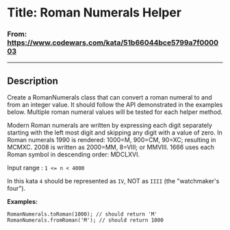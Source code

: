 # Title: Roman Numerals Helper

### From: https://www.codewars.com/kata/51b66044bce5799a7f000003

***

## Description

Create a RomanNumerals class that can convert a roman numeral to and from an integer value. It should follow the API demonstrated in the examples below. Multiple roman numeral values will be tested for each helper method.

Modern Roman numerals are written by expressing each digit separately starting with the left most digit and skipping any digit with a value of zero. In Roman numerals 1990 is rendered: 1000=M, 900=CM, 90=XC; resulting in MCMXC. 2008 is written as 2000=MM, 8=VIII; or MMVIII. 1666 uses each Roman symbol in descending order: MDCLXVI.

Input range : `1 <= n < 4000`

In this kata `4` should be represented as `IV`, NOT as `IIII` (the "watchmaker's four").

**Examples:**

    RomanNumerals.toRoman(1000); // should return 'M'
    RomanNumerals.fromRoman('M'); // should return 1000